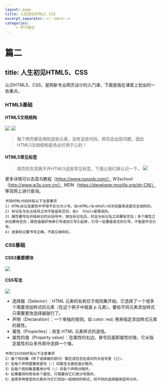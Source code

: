 ```yaml
---
layout: page
title: 人生初见HTML5、CSS
excerpt_separator: <!--more-->
categories:
     - 学习笔记
---
```


# 篇二
## title: 人生初见HTML5、CSS
认识HTML5、CSS，是网新专业网页设计的入门课，下面是我在课堂上划出的一些重点。

<!--more-->

### HTML5基础
#### HTML5文档结构
![](https://github.com/RasiLam/lms_web/blob/lms_/assets/HTML1.jpg?raw=true)
![](https://github.com/RasiLam/lms_web/blob/lms_/assets/HTML2.jpg?raw=true)
> 每个网页都会用到这些元素，没有这些代码，网页会出现问题，因此HTML5文档结构是务必烂熟于心的！

#### HTML5常见标签
> 网页的生效离不开HTML5这些常见标签，下面让我们来认识一下。
![](https://github.com/RasiLam/lms_web/blob/lms_/assets/HTML3.jpg?raw=true)

更多详情可以去菜鸟教程（https://www.runoob.com/） W3school （http://www.w3s.com.cn/） MDN（https://developer.mozilla.org/zh-CN/） 等官网上进行查询。

```
书写HTML代码时有以下注意事项
1) HTML标记及属性中字母不区分大小写，如<HTML>与<Html>对浏览器来说是完全相同的。
2) 标记名与左尖括号之间不能留有空白，如<  html>是错误的。
3) 属性要写在开始标记的尖括号中，放在标记名后，并且与标记名之间要有空白；多个属性之间也要有空白；属性值最好用单引号或双引号引起来，引号一定要是英文的引号，不能是中文引号。
4) 结束标记要书写正确，不能忘掉斜杠。
```

### CSS基础
#### CSS3重要模块
![](https://github.com/RasiLam/lms_web/blob/lms_/assets/CSS1.jpg?raw=true)

#### CSS写法
![](https://github.com/RasiLam/lms_web/blob/lms_/assets/CSS2.png?raw=true)
* 选择器（Selector）：HTML 元素的名称位于规则集开始。它选择了一个或多个需要添加样式的元素（在这个例子中就是 p 元素）。要给不同元素添加样式只需要更改选择器就行了。
* 声明（Declaration）：一个单独的规则。如 color: red; 用来指定添加样式元素的属性。
* 属性（Properties）：改变 HTML 元素样式的途径。
* 属性的值（Property value）：在属性的右边，冒号后面即属性的值，它从指定属性的众多外观中选择一个值。


```
书写CSS代码时有以下注意事项
1）每个规则集（除了选择器的部分）都应该包含在成对的大括号里（{}）。
2）在每个声明里要用冒号（:）将属性与属性值分隔开。
3）在每个规则集里要用分号（;）将各个声明分隔开。
4）如果要同时修改多个属性，只需要将它们用分号隔开。
5）选择多种类型的元素并为它们添加一组相同的样式。将不同的选择器用逗号分开。
```

